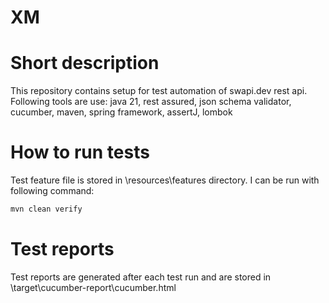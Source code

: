 # XM

# Short description
This repository contains setup for test automation of swapi.dev rest api.
Following tools are use:
java 21, rest assured, json schema validator, cucumber, maven, spring framework, assertJ, lombok

# How to run tests
Test feature file is stored in \resources\features directory.
I can be run with following command:

```sh
mvn clean verify   
```

# Test reports
Test reports are generated after each test run and are stored in
\target\cucumber-report\cucumber.html